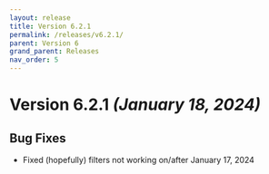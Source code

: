 ```yaml
---
layout: release
title: Version 6.2.1
permalink: /releases/v6.2.1/
parent: Version 6
grand_parent: Releases
nav_order: 5
---
```


# Version 6.2.1 *(January 18, 2024)*

## Bug Fixes

- Fixed (hopefully) filters not working on/after January 17, 2024
